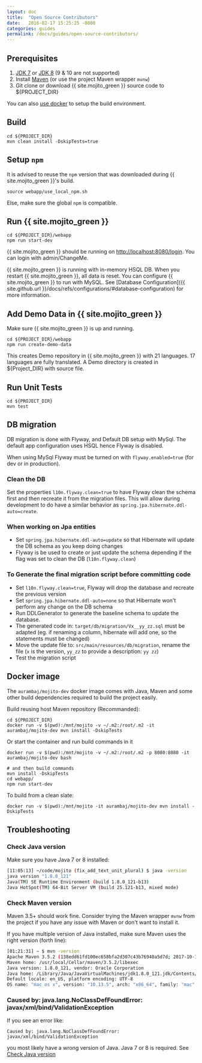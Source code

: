 ```yaml
---
layout: doc
title:  "Open Source Contributors"
date:   2016-02-17 15:25:25 -0800
categories: guides
permalink: /docs/guides/open-source-contributors/
---
```

## Prerequisites

1. [JDK 7](http://www.oracle.com/technetwork/java/javase/downloads/java-archive-downloads-javase7-521261.html#jdk-7u80-oth-JPR) 
    or [JDK 8](http://www.oracle.com/technetwork/java/javase/downloads/jdk8-downloads-2133151.html) 
           (9 & 10 are not supported)
2. Install [Maven](https://maven.apache.org/download.cgi) (or use the project Maven wrapper `mvnw`)
3. Git clone or download {{ site.mojito_green }} source code to ${PROJECT_DIR}

You can also [use docker](#docker-image) to setup the build environment.

## Build
    cd ${PROJECT_DIR}
    mvn clean install -DskipTests=true

## Setup `npm`

It is advised to reuse the `npm` version that was downloaded during {{ site.mojito_green }}'s build.

    source webapp/use_local_npm.sh

Else, make sure the global `npm` is compatible.
 

## Run {{ site.mojito_green }}
    cd ${PROJECT_DIR}/webapp
    npm run start-dev

{{ site.mojito_green }} should be running on [http://localhost:8080/login](http://localhost:8080/login).  You can login with admin/ChangeMe.

{{ site.mojito_green }} is running with in-memory HSQL DB.  When you restart {{ site.mojito_green }}, all data is reset.  You can configure {{ site.mojito_green }} to run with MySQL.  See [Database Configuration]({{ site.github.url }}/docs/refs/configurations/#database-configuration) for more information.

## Add Demo Data in {{ site.mojito_green }}
Make sure {{ site.mojito_green }} is up and running.

    cd ${PROJECT_DIR}/webapp
    npm run create-demo-data

This creates Demo repository in {{ site.mojito_green }} with 21 languages.  17 languages are fully translated.  A Demo directory is created in ${Project_DIR} with source file.

## Run Unit Tests
    cd ${PROJECT_DIR}
    mvn test

## DB migration
DB migration is done with Flyway, and Default DB setup with MySql.  The default app configuration uses HSQL hence Flyway is disabled.

When using MySql Flyway must be turned on with `flyway.enabled=true` (for dev or in production).

### Clean the DB
Set the properties `l10n.flyway.clean=true` to have Flyway clean the schema first and then recreate it from the migration files. This will allow during development to do have a similar behavior as `spring.jpa.hibernate.ddl-auto=create`.

### When working on Jpa entities
- Set `spring.jpa.hibernate.ddl-auto=update` so that Hibernate will update the DB schema as you keep doing changes
- Flyway is be used to create or just update the schema depending if the flag was set to clean the DB (`l10n.flyway.clean`)

### To Generate the final migration script before committing code
- Set `l10n.flyway.clean=true`, Flyway will drop the database and recreate the previous version
- Set `spring.jpa.hibernate.ddl-auto=none` so that Hibernate won't perform any change on the DB schema
- Run DDLGenerator to generate the baseline schema to update the database.
- The generated code in: `target/db/migration/Vx__yy_zz.sql` must be adapted (eg. if renaming a column, hibernate will add one, so the statements must be changed)
- Move the update file to: `src/main/resources/db/migration`, rename the file (`x` is the version, `yy_zz` to provide a description: `yy zz`)
- Test the migration script

## Docker image

The `aurambaj/mojito-dev` docker image comes with Java, Maven and some other build dependencies required to build the project easily.

Build reusing host Maven repository (Recommanded):
    
    cd ${PROJECT_DIR}
    docker run -v $(pwd):/mnt/mojito -v ~/.m2:/root/.m2 -it aurambaj/mojito-dev mvn install -DskipTests

Or start the container and run build commands in it

    docker run -v $(pwd):/mnt/mojito -v ~/.m2:/root/.m2 -p 8080:8080 -it aurambaj/mojito-dev bash
    
    # and then build commands
    mvn install -DskipTests
    cd webapp/
    npm run start-dev
    
    
To build from a clean slate:

    docker run -v $(pwd):/mnt/mojito -it aurambaj/mojito-dev mvn install -DskipTests
    
    
## Troubleshooting

### Check Java version 

Make sure you have Java 7 or 8 installed:

```sh
[11:05:13] ~/code/mojito (fix_add_text_unit_plural) $ java -version
java version "1.8.0_121"
Java(TM) SE Runtime Environment (build 1.8.0_121-b13)
Java HotSpot(TM) 64-Bit Server VM (build 25.121-b13, mixed mode)
```

### Check Maven version

Maven 3.5+ should work fine. Consider trying the Maven wrapper `mvnw` from the project if you have any issue with Maven or don't want to install it.
    
If you have multiple version of Java installed, make sure Maven uses the right version (forth line):

```sh
[01:21:31] ~ $ mvn -version
Apache Maven 3.5.2 (138edd61fd100ec658bfa2d307c43b76940a5d7d; 2017-10-18T00:58:13-07:00)
Maven home: /usr/local/Cellar/maven/3.5.2/libexec
Java version: 1.8.0_121, vendor: Oracle Corporation
Java home: /Library/Java/JavaVirtualMachines/jdk1.8.0_121.jdk/Contents/Home/jre
Default locale: en_US, platform encoding: UTF-8
OS name: "mac os x", version: "10.13.5", arch: "x86_64", family: "mac"
```

### Caused by: java.lang.NoClassDefFoundError: javax/xml/bind/ValidationException

If you see an error like: 

`Caused by: java.lang.NoClassDefFoundError: javax/xml/bind/ValidationException`

you most likely have a wrong version of Java. Java 7 or 8 is required. See [Check Java version](#check-java-version)


